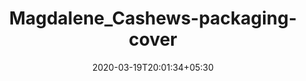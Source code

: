 ---
title: "Magdalene_Cashews-packaging-cover"
image: /images/graphic-designs/Magdalene_Cashews-packaging-cover.jpeg
description: "https://drive.google.com/open?id=1yQ7Aa1HldOx__V9Uo4B6oaRvJDjiwf3S"
tags: ["graphics"]
date: 2020-03-19T20:01:34+05:30
draft: false
---